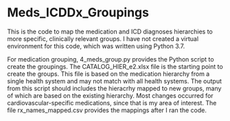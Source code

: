 # Meds_ICDDx_Groupings
This is the code to map the medication and ICD diagnoses hierarchies to more specific, clinically relevant groups. I have not created a virtual environment for this code, which was written using Python 3.7.

For medication grouping, 4_meds_group.py provides the Python script to create the groupings. The CATALOG_HIER_e2.xlsx file is the starting point to create the groups. This file is based on the medication hierarchy from a single health system and may not match with all health systems. The output from this script should includes the hieracrhy mapped to new groups, many of which are based on the existing hierarchy. Most changes occurred for cardiovascular-specific medications, since that is my area of interest. The file rx_names_mapped.csv provides the mappings after I ran the code.
